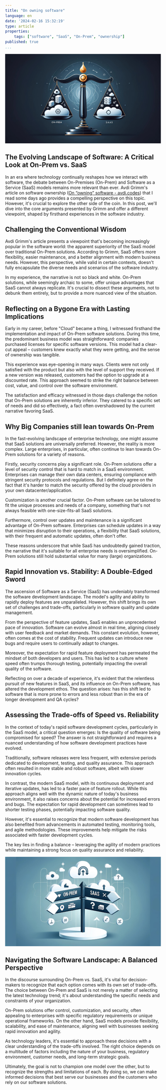 ```yaml
---
title: "On owning software"
language: en
date: '2024-02-16 15:32:19'
type: article
properties:
    tags: ["software", "SaaS", "On-Prem", "ownership"]
published: true
...
```

![SaaS vs. On-Prem](header.jpeg)

## The Evolving Landscape of Software: A Critical Look at On-Prem vs. SaaS

In an era where technology continually reshapes how we interact with software, the debate between On-Premises (On-Prem) and Software as a Service (SaaS) models remains more relevant than ever. Avdi Grimm's article on software ownership ([On “owning” software - avdi.codes](https://avdi.codes/on-owning-software/)) that I read some days ago provides a compelling perspective on this topic. However, it's crucial to explore the other side of the coin. In this post, we'll dive into the core arguments presented by Grimm and offer a different viewpoint, shaped by firsthand experiences in the software industry.

## Challenging the Conventional Wisdom

Avdi Grimm's article presents a viewpoint that's becoming increasingly popular in the software world: the apparent superiority of the SaaS model over traditional On-Prem solutions. According to Grimm, SaaS offers more flexibility, easier maintenance, and a better alignment with modern business needs. However, this perspective, while valid in certain contexts, doesn't fully encapsulate the diverse needs and scenarios of the software industry.

In my experience, the narrative is not so black and white. On-Prem solutions, while seemingly archaic to some, offer unique advantages that SaaS cannot always replicate. It's crucial to dissect these arguments, not to debunk them entirely, but to provide a more nuanced view of the situation.

## Reflecting on a Bygone Era with Lasting Implications

Early in my career, before "Cloud" became a thing, I witnessed firsthand the implementation and impact of On-Prem software solutions. During this time, the predominant business model was straightforward: companies purchased licenses for specific software versions. This model had a clear-cut appeal – customers knew exactly what they were getting, and the sense of ownership was tangible.

This experience was eye-opening in many ways. Clients were not only satisfied with the product but also with the level of support they received. If a new version was released, customers had the option to upgrade at a discounted rate. This approach seemed to strike the right balance between cost, value, and control over the software environment.

The satisfaction and efficacy witnessed in those days challenge the notion that On-Prem solutions are inherently inferior. They catered to a specific set of needs and did so effectively, a fact often overshadowed by the current narrative favoring SaaS.

## Why Big Companies still lean towards On-Prem

In the fast-evolving landscape of enterprise technology, one might assume that SaaS solutions are universally preferred. However, the reality is more complex. Large enterprises, in particular, often continue to lean towards On-Prem solutions for a variety of reasons.

Firstly, security concerns play a significant role. On-Prem solutions offer a level of security control that is hard to match in a SaaS environment. Enterprises can manage their own data centers, ensuring compliance with stringent security protocols and regulations. But I definitely agree on the fact that it's harder to match the security offered by the cloud providers in your own datacenter/application.

Customization is another crucial factor. On-Prem software can be tailored to fit the unique processes and needs of a company, something that's not always feasible with one-size-fits-all SaaS solutions.

Furthermore, control over updates and maintenance is a significant advantage of On-Prem software. Enterprises can schedule updates in a way that minimizes disruption to their operations, a flexibility that SaaS solutions, with their frequent and automatic updates, often don't offer.

These reasons underscore that while SaaS has undoubtedly gained traction, the narrative that it's suitable for all enterprise needs is oversimplified. On-Prem solutions still hold substantial value for many (large) organizations.

## Rapid Innovation vs. Stability: A Double-Edged Sword

The ascension of Software as a Service (SaaS) has undeniably transformed the software development landscape. The model's agility and ability to rapidly deploy features are unparalleled. However, this shift brings its own set of challenges and trade-offs, particularly in software quality and update management.

From the perspective of feature updates, SaaS enables an unprecedented pace of innovation. Software can evolve almost in real time, aligning closely with user feedback and market demands. This constant evolution, however, often comes at the cost of stability. Frequent updates can introduce new bugs and require users to continually adapt to changes.

Moreover, the expectation for rapid feature deployment has permeated the mindset of both developers and users. This has led to a culture where speed often trumps thorough testing, potentially impacting the overall quality of the software.

Reflecting on over a decade of experience, it's evident that the relentless pursuit of new features in SaaS, and its influence on On-Prem software, has altered the development ethos. The question arises: has this shift led to software that is more prone to errors and less robust than in the era of longer development and QA cycles?

## Assessing the Trade-offs of Speed vs. Reliability

In the context of today's rapid software development cycles, particularly in the SaaS model, a critical question emerges: Is the quality of software being compromised for speed? The answer is not straightforward and requires a nuanced understanding of how software development practices have evolved.

Traditionally, software releases were less frequent, with extensive periods dedicated to development, testing, and quality assurance. This approach often resulted in more stable and robust software, albeit with slower innovation cycles.

In contrast, the modern SaaS model, with its continuous deployment and iterative updates, has led to a faster pace of feature rollout. While this approach aligns well with the dynamic nature of today's business environment, it also raises concerns about the potential for increased errors and bugs. The expectation for rapid development can sometimes lead to shorter testing phases, potentially impacting software quality.

However, it's essential to recognize that modern software development has also benefited from advancements in automated testing, monitoring tools, and agile methodologies. These improvements help mitigate the risks associated with faster development cycles.

The key lies in finding a balance – leveraging the agility of modern practices while maintaining a strong focus on quality assurance and reliability.

![directions](conclusion.jpeg)

## Navigating the Software Landscape: A Balanced Perspective

In the discourse surrounding On-Prem vs. SaaS, it's vital for decision-makers to recognize that each option comes with its own set of trade-offs. The choice between On-Prem and SaaS is not merely a matter of selecting the latest technology trend; it's about understanding the specific needs and constraints of your organization.

On-Prem solutions offer control, customization, and security, often appealing to enterprises with specific regulatory requirements or unique operational frameworks. On the other hand, SaaS models provide flexibility, scalability, and ease of maintenance, aligning well with businesses seeking rapid innovation and agility.

As technology leaders, it's essential to approach these decisions with a clear understanding of the trade-offs involved. The right choice depends on a multitude of factors including the nature of your business, regulatory environment, customer needs, and long-term strategic goals.

Ultimately, the goal is not to champion one model over the other, but to recognize the strengths and limitations of each. By doing so, we can make informed decisions that best serve our businesses and the customers who rely on our software solutions.
